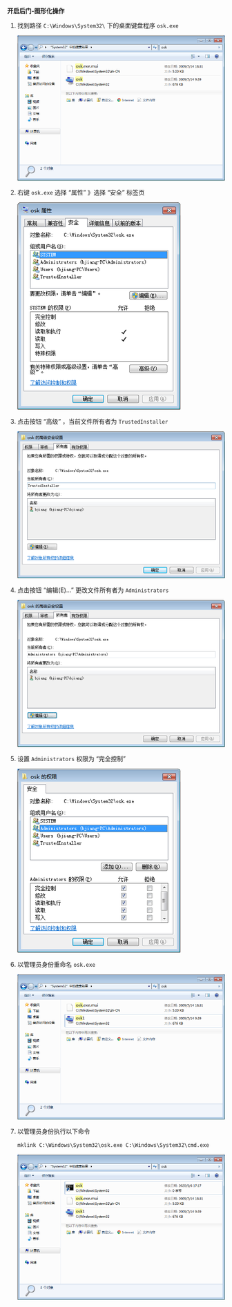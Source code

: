 **开启后门-图形化操作**
1. 找到路径 `C:\Windows\System32\` 下的桌面键盘程序 `osk.exe`

    ![搜索osk](img\搜索osk.png)
2. 右键 `osk.exe` 选择 “属性” 》选择 “安全” 标签页

    ![osk属性](img\osk属性.png)
3. 点击按钮 “高级” ，当前文件所有者为 `TrustedInstaller`

    ![osk所有者](img\osk所有者.png)
4. 点击按钮 “编辑(E)...” 更改文件所有者为 `Administrators`

    ![osk所有者2](img\osk所有者2.png)
5. 设置 `Administrators` 权限为 “完全控制”
    
    ![osk权限](img\osk权限.png)
6. 以管理员身份重命名 `osk.exe`

    ![重命名osk](img\重命名osk.png)
7. 以管理员身份执行以下命令
    ```bat
    mklink C:\Windows\System32\osk.exe C:\Windows\System32\cmd.exe
    ```
    ![osk软链接](img\osk软链接.png)
